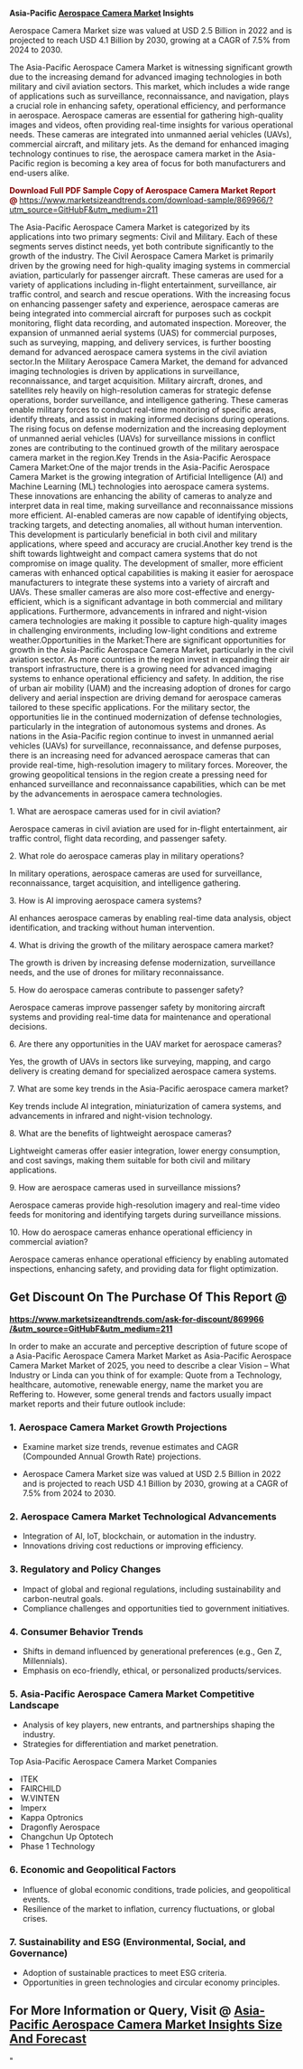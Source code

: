 <p><strong>Asia-Pacific&nbsp;<a href=""https://www.marketsizeandtrends.com/download-sample/869966/&amp;utm_source=GitHubF&amp;utm_medium=211"">Aerospace Camera Market</a> Insights</strong></p><p>Aerospace Camera Market size was valued at USD 2.5 Billion in 2022 and is projected to reach USD 4.1 Billion by 2030, growing at a CAGR of 7.5% from 2024 to 2030.</p><p><p>The Asia-Pacific Aerospace Camera Market is witnessing significant growth due to the increasing demand for advanced imaging technologies in both military and civil aviation sectors. This market, which includes a wide range of applications such as surveillance, reconnaissance, and navigation, plays a crucial role in enhancing safety, operational efficiency, and performance in aerospace. Aerospace cameras are essential for gathering high-quality images and videos, often providing real-time insights for various operational needs. These cameras are integrated into unmanned aerial vehicles (UAVs), commercial aircraft, and military jets. As the demand for enhanced imaging technology continues to rise, the aerospace camera market in the Asia-Pacific region is becoming a key area of focus for both manufacturers and end-users alike. <p><strong><span style="color: #800000;">Download Full PDF Sample Copy of Aerospace Camera Market Report @</span>&nbsp;</strong><a href="https://www.marketsizeandtrends.com/download-sample/869966/?utm_source=GitHubF&amp;utm_medium=211" target="_blank">https://www.marketsizeandtrends.com/download-sample/869966/?utm_source=GitHubF&amp;utm_medium=211</a></p>The Asia-Pacific Aerospace Camera Market is categorized by its applications into two primary segments: Civil and Military. Each of these segments serves distinct needs, yet both contribute significantly to the growth of the industry. The Civil Aerospace Camera Market is primarily driven by the growing need for high-quality imaging systems in commercial aviation, particularly for passenger aircraft. These cameras are used for a variety of applications including in-flight entertainment, surveillance, air traffic control, and search and rescue operations. With the increasing focus on enhancing passenger safety and experience, aerospace cameras are being integrated into commercial aircraft for purposes such as cockpit monitoring, flight data recording, and automated inspection. Moreover, the expansion of unmanned aerial systems (UAS) for commercial purposes, such as surveying, mapping, and delivery services, is further boosting demand for advanced aerospace camera systems in the civil aviation sector.In the Military Aerospace Camera Market, the demand for advanced imaging technologies is driven by applications in surveillance, reconnaissance, and target acquisition. Military aircraft, drones, and satellites rely heavily on high-resolution cameras for strategic defense operations, border surveillance, and intelligence gathering. These cameras enable military forces to conduct real-time monitoring of specific areas, identify threats, and assist in making informed decisions during operations. The rising focus on defense modernization and the increasing deployment of unmanned aerial vehicles (UAVs) for surveillance missions in conflict zones are contributing to the continued growth of the military aerospace camera market in the region.Key Trends in the Asia-Pacific Aerospace Camera Market:One of the major trends in the Asia-Pacific Aerospace Camera Market is the growing integration of Artificial Intelligence (AI) and Machine Learning (ML) technologies into aerospace camera systems. These innovations are enhancing the ability of cameras to analyze and interpret data in real time, making surveillance and reconnaissance missions more efficient. AI-enabled cameras are now capable of identifying objects, tracking targets, and detecting anomalies, all without human intervention. This development is particularly beneficial in both civil and military applications, where speed and accuracy are crucial.Another key trend is the shift towards lightweight and compact camera systems that do not compromise on image quality. The development of smaller, more efficient cameras with enhanced optical capabilities is making it easier for aerospace manufacturers to integrate these systems into a variety of aircraft and UAVs. These smaller cameras are also more cost-effective and energy-efficient, which is a significant advantage in both commercial and military applications. Furthermore, advancements in infrared and night-vision camera technologies are making it possible to capture high-quality images in challenging environments, including low-light conditions and extreme weather.Opportunities in the Market:There are significant opportunities for growth in the Asia-Pacific Aerospace Camera Market, particularly in the civil aviation sector. As more countries in the region invest in expanding their air transport infrastructure, there is a growing need for advanced imaging systems to enhance operational efficiency and safety. In addition, the rise of urban air mobility (UAM) and the increasing adoption of drones for cargo delivery and aerial inspection are driving demand for aerospace cameras tailored to these specific applications. For the military sector, the opportunities lie in the continued modernization of defense technologies, particularly in the integration of autonomous systems and drones. As nations in the Asia-Pacific region continue to invest in unmanned aerial vehicles (UAVs) for surveillance, reconnaissance, and defense purposes, there is an increasing need for advanced aerospace cameras that can provide real-time, high-resolution imagery to military forces. Moreover, the growing geopolitical tensions in the region create a pressing need for enhanced surveillance and reconnaissance capabilities, which can be met by the advancements in aerospace camera technologies.<p>1. What are aerospace cameras used for in civil aviation?</p><p>Aerospace cameras in civil aviation are used for in-flight entertainment, air traffic control, flight data recording, and passenger safety.</p><p>2. What role do aerospace cameras play in military operations?</p><p>In military operations, aerospace cameras are used for surveillance, reconnaissance, target acquisition, and intelligence gathering.</p><p>3. How is AI improving aerospace camera systems?</p><p>AI enhances aerospace cameras by enabling real-time data analysis, object identification, and tracking without human intervention.</p><p>4. What is driving the growth of the military aerospace camera market?</p><p>The growth is driven by increasing defense modernization, surveillance needs, and the use of drones for military reconnaissance.</p><p>5. How do aerospace cameras contribute to passenger safety?</p><p>Aerospace cameras improve passenger safety by monitoring aircraft systems and providing real-time data for maintenance and operational decisions.</p><p>6. Are there any opportunities in the UAV market for aerospace cameras?</p><p>Yes, the growth of UAVs in sectors like surveying, mapping, and cargo delivery is creating demand for specialized aerospace camera systems.</p><p>7. What are some key trends in the Asia-Pacific aerospace camera market?</p><p>Key trends include AI integration, miniaturization of camera systems, and advancements in infrared and night-vision technology.</p><p>8. What are the benefits of lightweight aerospace cameras?</p><p>Lightweight cameras offer easier integration, lower energy consumption, and cost savings, making them suitable for both civil and military applications.</p><p>9. How are aerospace cameras used in surveillance missions?</p><p>Aerospace cameras provide high-resolution imagery and real-time video feeds for monitoring and identifying targets during surveillance missions.</p><p>10. How do aerospace cameras enhance operational efficiency in commercial aviation?</p><p>Aerospace cameras enhance operational efficiency by enabling automated inspections, enhancing safety, and providing data for flight optimization.</p></p><h2><strong>Get Discount On The Purchase Of This Report @&nbsp;</strong></h2><p><strong><a href=""https://www.marketsizeandtrends.com/ask-for-discount/869966/&amp;utm_source=GitHubF&amp;utm_medium=211"" target=""_blank"">https://www.marketsizeandtrends.com/ask-for-discount/869966<br />/&amp;utm_source=GitHubF&amp;utm_medium=211</a></strong></p><p>In order to make an accurate and perceptive description of future scope of a Asia-Pacific&nbsp;Aerospace Camera Market Market as Asia-Pacific&nbsp;Aerospace Camera Market Market of 2025, you need to describe a clear Vision &ndash; What Industry or Linda can you think of for example: Quote from a Technology, healthcare, automotive, renewable energy, name the market you are Reffering to. However, some general trends and factors usually impact market reports and their future outlook include:</p><h3>1.&nbsp;<strong>Aerospace Camera Market Growth Projections</strong></h3><ul><li>Examine market size trends, revenue estimates and CAGR (Compounded Annual Growth Rate) projections.</li><li><p>Aerospace Camera Market size was valued at USD 2.5 Billion in 2022 and is projected to reach USD 4.1 Billion by 2030, growing at a CAGR of 7.5% from 2024 to 2030.</p></li></ul><h3>2.&nbsp;<strong>Aerospace Camera Market Technological Advancements</strong></h3><ul><li>Integration of AI, IoT, blockchain, or automation in the industry.</li><li>Innovations driving cost reductions or improving efficiency.</li></ul><h3>3.&nbsp;<strong>Regulatory and Policy Changes</strong></h3><ul><li>Impact of global and regional regulations, including sustainability and carbon-neutral goals.</li><li>Compliance challenges and opportunities tied to government initiatives.</li></ul><h3>4.&nbsp;<strong>Consumer Behavior Trends</strong></h3><ul><li>Shifts in demand influenced by generational preferences (e.g., Gen Z, Millennials).</li><li>Emphasis on eco-friendly, ethical, or personalized products/services.</li></ul><h3>5.&nbsp;<strong>Asia-Pacific Aerospace Camera Market Competitive Landscape</strong></h3><ul><li>Analysis of key players, new entrants, and partnerships shaping the industry.</li><li>Strategies for differentiation and market penetration.</li></ul><p data-pm-slice=""1 1 []"">Top Asia-Pacific Aerospace Camera Market Companies</p><div data-test-id=""""><p><li>ITEK</li><li> FAIRCHILD</li><li> W.VINTEN</li><li> Imperx</li><li> Kappa Optronics</li><li> Dragonfly Aerospace</li><li> Changchun Up Optotech</li><li> Phase 1 Technology</li></p></div><h3>6.&nbsp;<strong>Economic and Geopolitical Factors</strong></h3><ul><li>Influence of global economic conditions, trade policies, and geopolitical events.</li><li>Resilience of the market to inflation, currency fluctuations, or global crises.</li></ul><h3>7.&nbsp;<strong>Sustainability and ESG (Environmental, Social, and Governance)</strong></h3><ul><li>Adoption of sustainable practices to meet ESG criteria.</li><li>Opportunities in green technologies and circular economy principles.</li></ul><h2><strong>For More Information or Query, Visit @&nbsp;</strong><a href=""https://www.verifiedmarketreports.com/product/aerospace-camera-market/"" target=""_blank"">Asia-Pacific Aerospace Camera Market Insights Size And Forecast</a></h2>"
